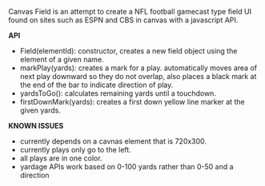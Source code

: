 Canvas Field is an attempt to create a NFL football gamecast type field UI found on sites such as ESPN and CBS in canvas with a javascript API.

**API**

* Field(elementId): constructor, creates a new field object using the element of a given name.
* markPlay(yards): creates a mark for a play. automatically moves area of next play downward so they do not overlap, also places a black mark at the end of the bar to indicate direction of play.
* yardsToGo(): calculates remaining yards until a touchdown.
* firstDownMark(yards): creates a first down yellow line marker at the given yards.

**KNOWN ISSUES**

* currently depends on a cavnas element that is 720x300.
* currently plays only go to the left.
* all plays are in one color.
* yardage APIs work based on 0-100 yards rather than 0-50 and a direction
